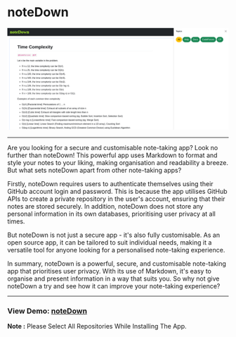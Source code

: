 # noteDown 

![notedown_readme](notedown_readme.png)
____
Are you looking for a secure and customisable note-taking app? Look no further than noteDown! This powerful app uses Markdown to format and style your notes to your liking, making organisation and readability a breeze. But what sets noteDown apart from other note-taking apps?

Firstly, noteDown requires users to authenticate themselves using their GitHub account login and password. This is because the app utilises GitHub APIs to create a private repository in the user's account, ensuring that their notes are stored securely. In addition, noteDown does not store any personal information in its own databases, prioritising user privacy at all times.

But noteDown is not just a secure app - it's also fully customisable. As an open source app, it can be tailored to suit individual needs, making it a versatile tool for anyone looking for a personalised note-taking experience.

In summary, noteDown is a powerful, secure, and customisable note-taking app that prioritises user privacy. With its use of Markdown, it's easy to organise and present information in a way that suits you. So why not give noteDown a try and see how it can improve your note-taking experience?
____
### View Demo: [noteDown](https://mudassirgig.pythonanywhere.com/)
**Note :**  Please Select All Repositories While Installing The App.
